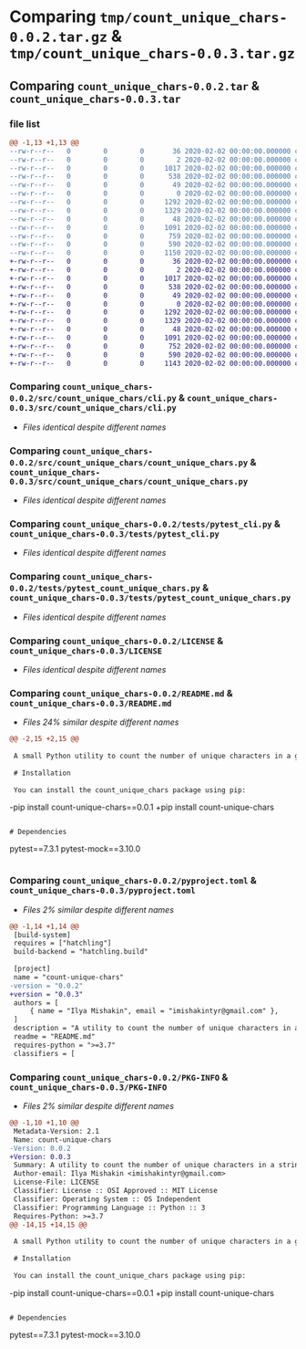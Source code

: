 # Comparing `tmp/count_unique_chars-0.0.2.tar.gz` & `tmp/count_unique_chars-0.0.3.tar.gz`

## Comparing `count_unique_chars-0.0.2.tar` & `count_unique_chars-0.0.3.tar`

### file list

```diff
@@ -1,13 +1,13 @@
--rw-r--r--   0        0        0       36 2020-02-02 00:00:00.000000 count_unique_chars-0.0.2/requirements.txt
--rw-r--r--   0        0        0        2 2020-02-02 00:00:00.000000 count_unique_chars-0.0.2/src/count_unique_chars/__init__.py
--rw-r--r--   0        0        0     1017 2020-02-02 00:00:00.000000 count_unique_chars-0.0.2/src/count_unique_chars/cli.py
--rw-r--r--   0        0        0      538 2020-02-02 00:00:00.000000 count_unique_chars-0.0.2/src/count_unique_chars/count_unique_chars.py
--rw-r--r--   0        0        0       49 2020-02-02 00:00:00.000000 count_unique_chars-0.0.2/src/count_unique_chars/exceptions.py
--rw-r--r--   0        0        0        0 2020-02-02 00:00:00.000000 count_unique_chars-0.0.2/tests/__init__.py
--rw-r--r--   0        0        0     1292 2020-02-02 00:00:00.000000 count_unique_chars-0.0.2/tests/pytest_cli.py
--rw-r--r--   0        0        0     1329 2020-02-02 00:00:00.000000 count_unique_chars-0.0.2/tests/pytest_count_unique_chars.py
--rw-r--r--   0        0        0       48 2020-02-02 00:00:00.000000 count_unique_chars-0.0.2/.gitignore
--rw-r--r--   0        0        0     1091 2020-02-02 00:00:00.000000 count_unique_chars-0.0.2/LICENSE
--rw-r--r--   0        0        0      759 2020-02-02 00:00:00.000000 count_unique_chars-0.0.2/README.md
--rw-r--r--   0        0        0      590 2020-02-02 00:00:00.000000 count_unique_chars-0.0.2/pyproject.toml
--rw-r--r--   0        0        0     1150 2020-02-02 00:00:00.000000 count_unique_chars-0.0.2/PKG-INFO
+-rw-r--r--   0        0        0       36 2020-02-02 00:00:00.000000 count_unique_chars-0.0.3/requirements.txt
+-rw-r--r--   0        0        0        2 2020-02-02 00:00:00.000000 count_unique_chars-0.0.3/src/count_unique_chars/__init__.py
+-rw-r--r--   0        0        0     1017 2020-02-02 00:00:00.000000 count_unique_chars-0.0.3/src/count_unique_chars/cli.py
+-rw-r--r--   0        0        0      538 2020-02-02 00:00:00.000000 count_unique_chars-0.0.3/src/count_unique_chars/count_unique_chars.py
+-rw-r--r--   0        0        0       49 2020-02-02 00:00:00.000000 count_unique_chars-0.0.3/src/count_unique_chars/exceptions.py
+-rw-r--r--   0        0        0        0 2020-02-02 00:00:00.000000 count_unique_chars-0.0.3/tests/__init__.py
+-rw-r--r--   0        0        0     1292 2020-02-02 00:00:00.000000 count_unique_chars-0.0.3/tests/pytest_cli.py
+-rw-r--r--   0        0        0     1329 2020-02-02 00:00:00.000000 count_unique_chars-0.0.3/tests/pytest_count_unique_chars.py
+-rw-r--r--   0        0        0       48 2020-02-02 00:00:00.000000 count_unique_chars-0.0.3/.gitignore
+-rw-r--r--   0        0        0     1091 2020-02-02 00:00:00.000000 count_unique_chars-0.0.3/LICENSE
+-rw-r--r--   0        0        0      752 2020-02-02 00:00:00.000000 count_unique_chars-0.0.3/README.md
+-rw-r--r--   0        0        0      590 2020-02-02 00:00:00.000000 count_unique_chars-0.0.3/pyproject.toml
+-rw-r--r--   0        0        0     1143 2020-02-02 00:00:00.000000 count_unique_chars-0.0.3/PKG-INFO
```

### Comparing `count_unique_chars-0.0.2/src/count_unique_chars/cli.py` & `count_unique_chars-0.0.3/src/count_unique_chars/cli.py`

 * *Files identical despite different names*

### Comparing `count_unique_chars-0.0.2/src/count_unique_chars/count_unique_chars.py` & `count_unique_chars-0.0.3/src/count_unique_chars/count_unique_chars.py`

 * *Files identical despite different names*

### Comparing `count_unique_chars-0.0.2/tests/pytest_cli.py` & `count_unique_chars-0.0.3/tests/pytest_cli.py`

 * *Files identical despite different names*

### Comparing `count_unique_chars-0.0.2/tests/pytest_count_unique_chars.py` & `count_unique_chars-0.0.3/tests/pytest_count_unique_chars.py`

 * *Files identical despite different names*

### Comparing `count_unique_chars-0.0.2/LICENSE` & `count_unique_chars-0.0.3/LICENSE`

 * *Files identical despite different names*

### Comparing `count_unique_chars-0.0.2/README.md` & `count_unique_chars-0.0.3/README.md`

 * *Files 24% similar despite different names*

```diff
@@ -2,15 +2,15 @@
 
 A small Python utility to count the number of unique characters in a given string or file.
 
 # Installation
 
 You can install the count_unique_chars package using pip:
 ```
-pip install count-unique-chars==0.0.1
+pip install count-unique-chars
 ```
 
 # Dependencies
 ```
 pytest==7.3.1
 pytest-mock==3.10.0	
 ```
```

### Comparing `count_unique_chars-0.0.2/pyproject.toml` & `count_unique_chars-0.0.3/pyproject.toml`

 * *Files 2% similar despite different names*

```diff
@@ -1,14 +1,14 @@
 [build-system]
 requires = ["hatchling"]
 build-backend = "hatchling.build"
 
 [project]
 name = "count-unique-chars"
-version = "0.0.2"
+version = "0.0.3"
 authors = [
     { name = "Ilya Mishakin", email = "imishakintyr@gmail.com" },
 ]
 description = "A utility to count the number of unique characters in a string or file."
 readme = "README.md"
 requires-python = ">=3.7"
 classifiers = [
```

### Comparing `count_unique_chars-0.0.2/PKG-INFO` & `count_unique_chars-0.0.3/PKG-INFO`

 * *Files 2% similar despite different names*

```diff
@@ -1,10 +1,10 @@
 Metadata-Version: 2.1
 Name: count-unique-chars
-Version: 0.0.2
+Version: 0.0.3
 Summary: A utility to count the number of unique characters in a string or file.
 Author-email: Ilya Mishakin <imishakintyr@gmail.com>
 License-File: LICENSE
 Classifier: License :: OSI Approved :: MIT License
 Classifier: Operating System :: OS Independent
 Classifier: Programming Language :: Python :: 3
 Requires-Python: >=3.7
@@ -14,15 +14,15 @@
 
 A small Python utility to count the number of unique characters in a given string or file.
 
 # Installation
 
 You can install the count_unique_chars package using pip:
 ```
-pip install count-unique-chars==0.0.1
+pip install count-unique-chars
 ```
 
 # Dependencies
 ```
 pytest==7.3.1
 pytest-mock==3.10.0	
 ```
```

